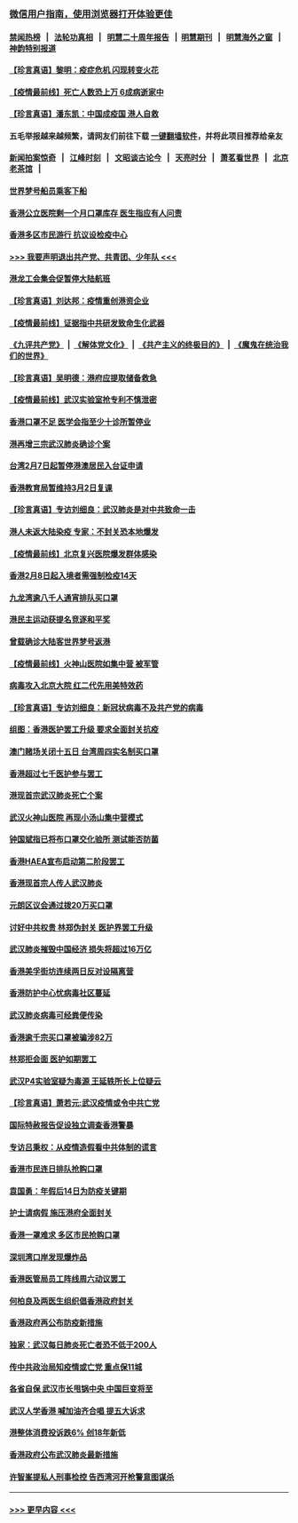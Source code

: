### [微信用户指南，使用浏览器打开体验更佳](https://github.com/gfw-breaker/banned-news1/blob/master/indexes/wechat-guide.md?t=0)
#### [禁闻热榜](热点新闻.md?t=0)  &nbsp;&nbsp;|&nbsp;&nbsp; [法轮功真相](https://github.com/gfw-breaker/truth/blob/master/README.md?t=0) &nbsp;&nbsp;|&nbsp;&nbsp; [明慧二十周年报告](https://github.com/gfw-breaker/mh-reports/blob/master/README.md?t=0) &nbsp;&nbsp;|&nbsp;&nbsp;[明慧期刊](https://github.com/gfw-breaker/mh-qikan) &nbsp;&nbsp;|&nbsp;&nbsp; [明慧海外之窗](https://github.com/gfw-breaker/mh-news/blob/master/README.md?t=0) &nbsp;&nbsp;|&nbsp;&nbsp; [神韵特别报道](https://github.com/gfw-breaker/mh-news/blob/master/shenyun.md?t=0)
#### [【珍言真语】黎明：疫症危机 闪现转变火花](../pages/nsc415/n11859199.md?t=02110433) 
#### [【疫情最前线】死亡人数恐上万 6成病逝家中](../pages/nsc415/n11856687.md?t=02110433) 
#### [【珍言真语】潘东凯：中国成疫国 港人自救](../pages/nsc415/n11856962.md?t=02110433) 
#### 五毛举报越来越频繁，请网友们前往下载 [一键翻墙软件](https://github.com/gfw-breaker/ssr-accounts)，并将此项目推荐给亲友
#### [新闻拍案惊奇](https://github.com/gfw-breaker/banned-news1/blob/master/pages/link4.md) &nbsp;&nbsp;|&nbsp;&nbsp; [江峰时刻](https://github.com/gfw-breaker/banned-news1/blob/master/pages/link4.md) &nbsp;&nbsp;|&nbsp;&nbsp; [文昭谈古论今](https://github.com/gfw-breaker/banned-news1/blob/master/pages/link4.md) &nbsp;&nbsp;|&nbsp;&nbsp; [天亮时分](https://github.com/gfw-breaker/banned-news1/blob/master/pages/link4.md) &nbsp;&nbsp;|&nbsp;&nbsp; [萧茗看世界](https://github.com/gfw-breaker/banned-news1/blob/master/pages/link4.md) &nbsp;&nbsp;|&nbsp;&nbsp; [北京老茶馆](https://github.com/gfw-breaker/banned-news1/blob/master/pages/link4.md) &nbsp;&nbsp;|&nbsp;&nbsp; 
#### [世界梦号船员乘客下船](../pages/nsc415/n11856883.md?t=02110433) 
#### [香港公立医院剩一个月口罩库存 医生指应有人问责](../pages/nsc415/n11856875.md?t=02110433) 
#### [香港多区市民游行 抗议设检疫中心](../pages/nsc415/n11856866.md?t=02110433) 
#### [>>> 我要声明退出共产党、共青团、少年队 <<<](https://github.com/begood0513/goodnews/blob/master/quit/letter.md) 
#### [港龙工会集会促暂停大陆航班](../pages/nsc415/n11856840.md?t=02110433) 
#### [【珍言真语】刘达邦：疫情重创港资企业](../pages/nsc415/n11854274.md?t=02110433) 
#### [【疫情最前线】证据指中共研发致命生化武器](../pages/nsc415/n11853087.md?t=02110433) 
#### [《九评共产党》](https://github.com/begood0513/9ping.md/blob/master/README.md) &nbsp;|&nbsp; [《解体党文化》](../../../../jtdwh.md/blob/master/README.md)  &nbsp;|&nbsp; [《共产主义的终极目的》](../../../../gczydzjmd.md/blob/master/README.md) &nbsp;|&nbsp; [《魔鬼在统治我们的世界》](../../../../mgztzwmdsj.md/blob/master/README.md) 
#### [【珍言真语】吴明德：港府应提取储备救急](../pages/nsc415/n11852734.md?t=02110433) 
#### [【疫情最前线】武汉实验室抢专利不慎泄密](../pages/nsc415/n11850310.md?t=02110433) 
#### [香港口罩不足 医学会指至少十诊所暂停业](../pages/nsc415/n11850301.md?t=02110433) 
#### [港再增三宗武汉肺炎确诊个案](../pages/nsc415/n11850328.md?t=02110433) 
#### [台湾2月7日起暂停港澳居民入台证申请](../pages/nsc415/n11850304.md?t=02110433) 
#### [香港教育局暂维持3月2日复课](../pages/nsc415/n11850260.md?t=02110433) 
#### [【珍言真语】专访刘细良：武汉肺炎是对中共致命一击](../pages/nsc415/n11849934.md?t=02110433) 
#### [港人未返大陆染疫 专家：不封关恐本地爆发](../pages/nsc415/n11848021.md?t=02110433) 
#### [【疫情最前线】北京复兴医院爆发群体感染](../pages/nsc415/n11847626.md?t=02110433) 
#### [香港2月8日起入境者需强制检疫14天](../pages/nsc415/n11847658.md?t=02110433) 
#### [九龙湾逾八千人通宵排队买口罩](../pages/nsc415/n11847647.md?t=02110433) 
#### [港民主运动获提名竞逐和平奖](../pages/nsc415/n11847633.md?t=02110433) 
#### [曾载确诊大陆客世界梦号返港](../pages/nsc415/n11847608.md?t=02110433) 
#### [【疫情最前线】火神山医院如集中营 被军管](../pages/nsc415/n11847524.md?t=02110433) 
#### [病毒攻入北京大院 红二代先用美特效药](../pages/nsc415/n11847427.md?t=02110433) 
#### [【珍言真语】专访刘细良：新冠状病毒不及共产党的病毒](../pages/nsc415/n11847164.md?t=02110433) 
#### [组图：香港医护罢工升级 要求全面封关抗疫](../pages/nsc415/n11844107.md?t=02110433) 
#### [澳门赌场关闭十五日 台湾周四实名制买口罩](../pages/nsc415/n11845083.md?t=02110433) 
#### [香港超过七千医护参与罢工](../pages/nsc415/n11845051.md?t=02110433) 
#### [港现首宗武汉肺炎死亡个案](../pages/nsc415/n11844998.md?t=02110433) 
#### [武汉火神山医院 再现小汤山集中营模式](../pages/nsc415/n11844763.md?t=02110433) 
#### [钟国斌指已将布口罩交化验所 测试能否防菌](../pages/nsc415/n11842783.md?t=02110433) 
#### [香港HAEA宣布启动第二阶段罢工](../pages/nsc415/n11842723.md?t=02110433) 
#### [香港现首宗人传人武汉肺炎](../pages/nsc415/n11842766.md?t=02110433) 
#### [元朗区议会通过拨20万买口罩](../pages/nsc415/n11842754.md?t=02110433) 
#### [讨好中共权贵 林郑伪封关 医护界罢工升级](../pages/nsc415/n11842359.md?t=02110433) 
#### [武汉肺炎摧毁中国经济 损失将超过16万亿](../pages/nsc415/n11839723.md?t=02110433) 
#### [香港美孚街坊连续两日反对设隔离营](../pages/nsc415/n11839962.md?t=02110433) 
#### [香港防护中心忧病毒社区蔓延](../pages/nsc415/n11839933.md?t=02110433) 
#### [武汉肺炎病毒可经粪便传染](../pages/nsc415/n11839939.md?t=02110433) 
#### [香港逾千宗买口罩被骗涉82万](../pages/nsc415/n11839914.md?t=02110433) 
#### [林郑拒会面 医护如期罢工](../pages/nsc415/n11839892.md?t=02110433) 
#### [武汉P4实验室疑为毒源 王延轶所长上位疑云](../pages/nsc415/n11835543.md?t=02110433) 
#### [【珍言真语】萧若元:武汉疫情或令中共亡党](../pages/nsc415/n11829394.md?t=02110433) 
#### [国际特赦报告促设独立调查香港警暴](../pages/nsc415/n11833845.md?t=02110433) 
#### [专访吕秉权：从疫情造假看中共体制的谎言](../pages/nsc415/n11833813.md?t=02110433) 
#### [香港市民连日排队抢购口罩](../pages/nsc415/n11833794.md?t=02110433) 
#### [袁国勇：年假后14日为防疫关键期](../pages/nsc415/n11831088.md?t=02110433) 
#### [护士请病假 施压港府全面封关](../pages/nsc415/n11831030.md?t=02110433) 
#### [香港一罩难求 多区市民抢购口罩](../pages/nsc415/n11831002.md?t=02110433) 
#### [深圳湾口岸发现爆炸品](../pages/nsc415/n11828802.md?t=02110433) 
#### [香港医管局员工阵线周六动议罢工](../pages/nsc415/n11828762.md?t=02110433) 
#### [何柏良及两医生组织倡香港政府封关](../pages/nsc415/n11828749.md?t=02110433) 
#### [香港政府再公布防疫新措施](../pages/nsc415/n11828716.md?t=02110433) 
#### [独家：武汉每日肺炎死亡者恐不低于200人](../pages/nsc415/n11828240.md?t=02110433) 
#### [传中共政治局知疫情或亡党 重点保11城](../pages/nsc415/n11828145.md?t=02110433) 
#### [各省自保 武汉市长甩锅中央 中国巨变将至](../pages/nsc415/n11828021.md?t=02110433) 
#### [武汉人学香港 喊加油齐合唱 提五大诉求](../pages/nsc415/n11827046.md?t=02110433) 
#### [港整体消费投诉跌6% 创18年新低](../pages/nsc415/n11817280.md?t=02110433) 
#### [香港政府公布武汉肺炎最新措施](../pages/nsc415/n11817152.md?t=02110433) 
#### [许智峯提私人刑事检控 告西湾河开枪警意图谋杀](../pages/nsc415/n11817132.md?t=02110433) 

----
#### [ >>> 更早内容 <<< ](../indexes/nsc415-earlier.md)
